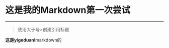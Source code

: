 # 这是我的Markdown第一次尝试
---
> 使用大于号>创建引用标题

**这是yigeduanl**markdown的
<!--stackedit_data:
eyJoaXN0b3J5IjpbLTg3MjU5MDMzMl19
-->